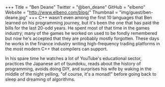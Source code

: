 +++
Title = "Ben Deane"
Twitter = "@ben_deane"
GitHub = "elbeno"
Website = "http://www.elbeno.com/blog/"
Thumbnail = "img/guest/ben-deane.jpg"
+++
C++ wasn't even among the first 10 languages that Ben learned on his programming journey, but it's been the one that has paid the bills for the last 20-odd years. He spent most of that time in the games industry; many of the games he worked on used to be fondly remembered but now he's accepted that they are probably mostly forgotten. These days he works in the finance industry writing high-frequency trading platforms in the most modern C++ that compilers can support.

In his spare time he watches a lot of YouTube's educational sector, practices the Japanese art of tsundoku, reads about the history of programming, avoids doing DIY, and surprises his wife by waking in the middle of the night yelling, "of course, it's a monad!" before going back to sleep and dreaming of algorithms.